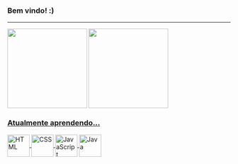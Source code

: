 ### Bem vindo! :)
<hr>

<a href="https://github.com/4llay">
  <picture>
    <source
      srcset="https://github-readme-stats.vercel.app/api?username=4llay&show_icons=true&theme=tokyonight"
      media="(prefers-color-scheme: dark"
    />
    <source
      srcset="https://github-readme-stats.vercel.app/api?username=4llay&show_icons=true"
      media="(prefers-color-scheme: light, (prefers-color-scheme: no-preference)"      
    />
    <img height="180em" align="left" src="https://github-readme-stats.vercel.app/api?username=4llay&show_icons=true"/> 
  </picture>
  <picture>
    <source
      srcset="https://github-readme-stats.vercel.app/api/top-langs/?username=4llay&layout=compact&theme=tokyonight"
      media="(prefers-color-scheme: dark"
    />
    <source
      srcset="https://github-readme-stats.vercel.app/api/top-langs/?username=4llay&layout=compact"
      media="(prefers-color-scheme: light, (prefers-color-scheme: no-preference)"      
    />
    <img height="180em" align="center" src="https://github-readme-stats.vercel.app/api/top-langs/?username=4llay&layout=compact"/> 
  </picture>

### Atualmente aprendendo...

  <div>
    <img align="center" alt="HTML" height="50" width="50" src="https://cdn.jsdelivr.net/gh/devicons/devicon/icons/html5/html5-plain.svg">
    <img align="center" alt="CSS" height="50" width="50" src="https://cdn.jsdelivr.net/gh/devicons/devicon/icons/css3/css3-plain.svg">
    <img align="center" alt="JavaScript" height="50" width="50" src="https://cdn.jsdelivr.net/gh/devicons/devicon/icons/javascript/javascript-original.svg">
    <img align="center" alt="Java" height="50" width="50" src="https://cdn.jsdelivr.net/gh/devicons/devicon/icons/java/java-original.svg">
  </div>
  
  ##
